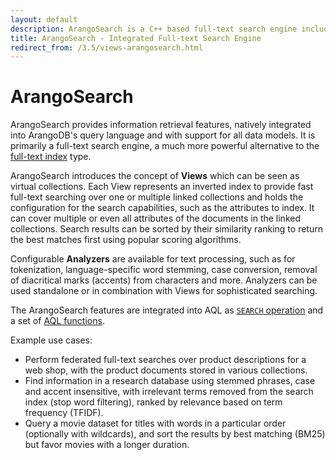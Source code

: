```yaml
---
layout: default
description: ArangoSearch is a C++ based full-text search engine including similarity ranking capabilities natively integrated into ArangoDB.
title: ArangoSearch - Integrated Full-text Search Engine
redirect_from: /3.5/views-arangosearch.html
---
```

# ArangoSearch

ArangoSearch provides information retrieval features, natively integrated
into ArangoDB's query language and with support for all data models. It is
primarily a full-text search engine, a much more powerful alternative to the
[full-text index](indexing-fulltext.html) type.

ArangoSearch introduces the concept of **Views** which can be seen as
virtual collections. Each View represents an inverted index to provide fast
full-text searching over one or multiple linked collections and holds the
configuration for the search capabilities, such as the attributes to index.
It can cover multiple or even all attributes of the documents in the linked
collections. Search results can be sorted by their similarity ranking to
return the best matches first using popular scoring algorithms.

Configurable **Analyzers** are available for text processing, such as for
tokenization, language-specific word stemming, case conversion, removal of
diacritical marks (accents) from characters and more. Analyzers can be used
standalone or in combination with Views for sophisticated searching.

The ArangoSearch features are integrated into AQL as
[`SEARCH` operation](aql/operations-search.html) and a set of
[AQL functions](aql/functions-arangosearch.html).

Example use cases:
- Perform federated full-text searches over product descriptions for a
  web shop, with the product documents stored in various collections.
- Find information in a research database using stemmed phrases, case and
  accent insensitive, with irrelevant terms removed from the search index
  (stop word filtering), ranked by relevance based on term frequency (TFIDF).
- Query a movie dataset for titles with words in a particular order
  (optionally with wildcards), and sort the results by best matching (BM25)
  but favor movies with a longer duration.
